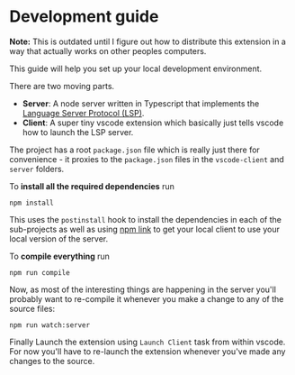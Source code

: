 # Development guide

**Note:** This is outdated until I figure out how to distribute this extension
in a way that actually works on other peoples computers.

This guide will help you set up your local development environment.

There are two moving parts.

- **Server**: A node server written in Typescript that implements the
  [Language Server Protocol (LSP)][lsp].
- **Client**: A super tiny vscode extension which basically just tells vscode
  how to launch the LSP server.

The project has a root `package.json` file which is really just there for
convenience - it proxies to the `package.json` files in the `vscode-client` and
`server` folders.

To **install all the required dependencies** run

```
npm install
```

This uses the `postinstall` hook to install the dependencies in each of the
sub-projects as well as using [npm link][npm-link] to get your local client to
use your local version of the server.

To **compile everything** run

```
npm run compile
```

Now, as most of the interesting things are happening in the server you'll probably want to
re-compile it whenever you make a change to any of the source files:

```
npm run watch:server
```

Finally Launch the extension using `Launch Client` task from within vscode. For
now you'll have to re-launch the extension whenever you've made any changes to
the source.

[lsp]: https://microsoft.github.io/language-server-protocol/
[node-gyp]: https://github.com/nodejs/node-gyp
[npm-link]: https://docs.npmjs.com/cli/link
